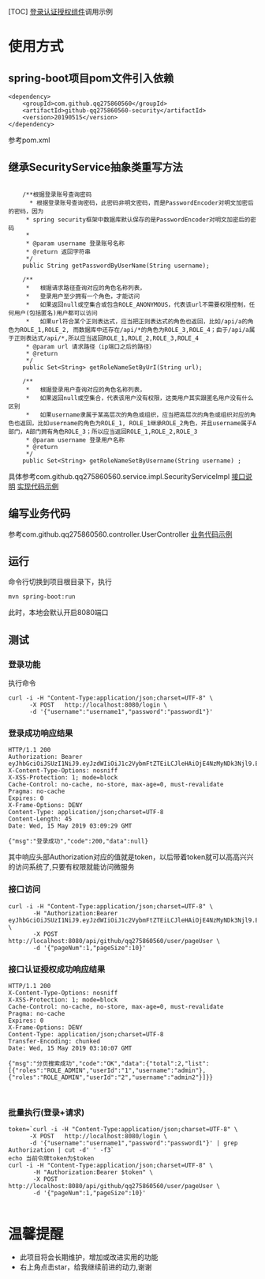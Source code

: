 [TOC]
[登录认证授权组件](https://github.com/qq275860560/security)调用示例

# 使用方式
## spring-boot项目pom文件引入依赖
```
<dependency>
 	<groupId>com.github.qq275860560</groupId>
	<artifactId>github-qq275860560-security</artifactId>
	<version>20190515</version>
</dependency>	
```
参考pom.xml

## 继承SecurityService抽象类重写方法
```

	/**根据登录账号查询密码
	  * 根据登录账号查询密码，此密码非明文密码，而是PasswordEncoder对明文加密后的密码，因为
     * spring security框架中数据库默认保存的是PasswordEncoder对明文加密后的密码
	 * 
	 * @param username 登录账号名称
	 * @return 返回字符串
	 */
	public String getPasswordByUserName(String username);

	/**
	 *   根据请求路径查询对应的角色名称列表，
	 *   登录用户至少拥有一个角色，才能访问
	 *   如果返回null或空集合或包含ROLE_ANONYMOUS，代表该url不需要权限控制，任何用户(包括匿名)用户都可以访问
	 *   如果url符合某个正则表达式，应当把正则表达式的角色也返回，比如/api/a的角色为ROLE_1,ROLE_2, 而数据库中还存在/api/*的角色为ROLE_3,ROLE_4；由于/api/a属于正则表达式/api/*,所以应当返回ROLE_1,ROLE_2,ROLE_3,ROLE_4
	 * @param url 请求路径（ip端口之后的路径）
	 * @return
	 */
	public Set<String> getRoleNameSetByUrI(String url); 

	/**
	 *   根据登录用户查询对应的角色名称列表，
	 *   如果返回null或空集合，代表该用户没有权限，这类用户其实跟匿名用户没有什么区别
	 *   如果username隶属于某高层次的角色或组织，应当把高层次的角色或组织对应的角色也返回，比如username的角色为ROLE_1, ROLE_1继承ROLE_2角色，并且username属于A部门，A部门拥有角色ROLE_3；所以应当返回ROLE_1,ROLE_2,ROLE_3
	 * @param username 登录用户名称
	 * @return
	 */
	public Set<String> getRoleNameSetByUsername(String username) ;
```
具体参考com.github.qq275860560.service.impl.SecurityServiceImpl
[接口说明](https://github.com/qq275860560/security/blob/master/src/main/java/com/github/qq275860560/service/SecurityService.java)
[实现代码示例](https://github.com/qq275860560/security-demo/blob/master/src/main/java/com/github/qq275860560/service/impl/SecurityServiceImpl.java)
## 编写业务代码
参考com.github.qq275860560.controller.UserController
[业务代码示例](https://github.com/qq275860560/security-demo/blob/master/src/main/java/com/github/qq275860560/controller/UserController.java)

## 运行
命令行切换到项目根目录下，执行
```
mvn spring-boot:run
```

此时，本地会默认开启8080端口

## 测试
### 登录功能
执行命令

```
curl -i -H "Content-Type:application/json;charset=UTF-8" \
	  -X POST   http://localhost:8080/login \
	  -d '{"username":"username1","password":"password1"}'

```

### 登录成功响应结果

```
HTTP/1.1 200
Authorization: Bearer eyJhbGciOiJSUzI1NiJ9.eyJzdWIiOiJ1c2VybmFtZTEiLCJleHAiOjE4NzMyNDk3Njl9.ELXDySOUIE1oq1OuRG0GHh7sUIFYxbr92Mlpp6RgOMWpTIxhpxV5_0qrI52BtsabDCtAst611KXqYZckGOBRAg
X-Content-Type-Options: nosniff
X-XSS-Protection: 1; mode=block
Cache-Control: no-cache, no-store, max-age=0, must-revalidate
Pragma: no-cache
Expires: 0
X-Frame-Options: DENY
Content-Type: application/json;charset=UTF-8
Content-Length: 45
Date: Wed, 15 May 2019 03:09:29 GMT

{"msg":"登录成功","code":200,"data":null}

```

其中响应头部Authorization对应的值就是token，以后带着token就可以高高兴兴的访问系统了,只要有权限就能访问微服务


### 接口访问

```
curl -i -H "Content-Type:application/json;charset=UTF-8" \
	   -H "Authorization:Bearer eyJhbGciOiJSUzI1NiJ9.eyJzdWIiOiJ1c2VybmFtZTEiLCJleHAiOjE4NzMyNDk3Njl9.ELXDySOUIE1oq1OuRG0GHh7sUIFYxbr92Mlpp6RgOMWpTIxhpxV5_0qrI52BtsabDCtAst611KXqYZckGOBRAg" \
	   -X POST http://localhost:8080/api/github/qq275860560/user/pageUser \
	   -d '{"pageNum":1,"pageSize":10}'
```

### 接口认证授权成功响应结果

```
HTTP/1.1 200
X-Content-Type-Options: nosniff
X-XSS-Protection: 1; mode=block
Cache-Control: no-cache, no-store, max-age=0, must-revalidate
Pragma: no-cache
Expires: 0
X-Frame-Options: DENY
Content-Type: application/json;charset=UTF-8
Transfer-Encoding: chunked
Date: Wed, 15 May 2019 03:10:07 GMT

{"msg":"分页搜索成功","code":"OK","data":{"total":2,"list":[{"roles":"ROLE_ADMIN","userId":"1","username":"admin"},{"roles":"ROLE_ADMIN","userId":"2","username":"admin2"}]}}



```

### 批量执行(登录+请求)
```
token=`curl -i -H "Content-Type:application/json;charset=UTF-8" \
	  -X POST   http://localhost:8080/login \
	  -d '{"username":"username1","password":"password1"}' | grep Authorization | cut -d' ' -f3` 
echo 当前令牌token为$token 
curl -i -H "Content-Type:application/json;charset=UTF-8" \
	   -H "Authorization:Bearer $token" \
	   -X POST http://localhost:8080/api/github/qq275860560/user/pageUser \
	   -d '{"pageNum":1,"pageSize":10}'
	   
```
# 温馨提醒

* 此项目将会长期维护，增加或改进实用的功能
* 右上角点击star，给我继续前进的动力,谢谢